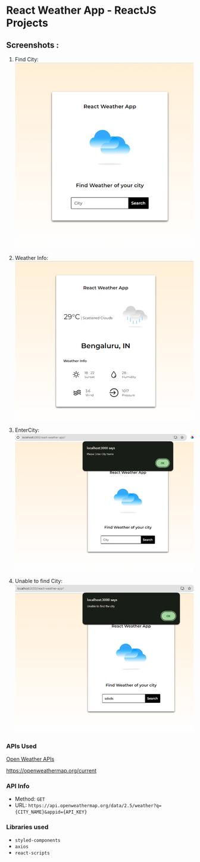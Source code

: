 # React Weather App - ReactJS Projects

## Screenshots :
1. Find City:
![](FindCity.png)

2. Weather Info:
![](WeatherInfo.png)

3. EnterCity:
![](enterCityName.png)

4. Unable to find City:
![](unableToFindCity.png)

### APIs Used
[Open Weather APIs](https://openweathermap.org/)

https://openweathermap.org/current

### API Info
* Method: `GET`
* URL: `https://api.openweathermap.org/data/2.5/weather?q={CITY_NAME}&appid={API_KEY}`


### Libraries used
* `styled-components`
* `axios`
* `react-scripts`
